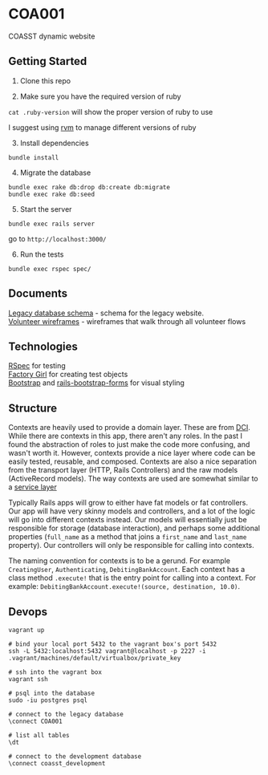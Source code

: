 # COA001
COASST dynamic website

## Getting Started

1. Clone this repo

2. Make sure you have the required version of ruby

`cat .ruby-version` will show the proper version of ruby to use

I suggest using [rvm][6] to manage different versions of ruby

3. Install dependencies

`bundle install`

4. Migrate the database

```
bundle exec rake db:drop db:create db:migrate
bundle exec rake db:seed
```

5. Start the server

```
bundle exec rails server
```

go to `http://localhost:3000/`

6. Run the tests

```
bundle exec rspec spec/
```

## Documents

[Legacy database schema][4] - schema for the legacy website.  
[Volunteer wireframes][5] - wireframes that walk through all volunteer flows

## Technologies

[RSpec][0] for testing  
[Factory Girl][3] for creating test objects  
[Bootstrap][1] and [rails-bootstrap-forms][2] for visual styling  

## Structure

Contexts are heavily used to provide a domain layer.  These are from [DCI][7].  While there are contexts in this app, there aren't any roles.  In the past I found the abstraction of roles to just make the code more confusing, and wasn't worth it.  However, contexts provide a nice layer where code can be easily tested, reusable, and composed.  Contexts are also a nice separation from the transport layer (HTTP, Rails Controllers) and the raw models (ActiveRecord models). The way contexts are used are somewhat similar to a [service layer][8]

Typically Rails apps will grow to either have fat models or fat controllers.  Our app will have very skinny models and controllers, and a lot of the logic will go into different contexts instead.  Our models will essentially just be responsible for storage (database interaction), and perhaps some additional properties (`full_name` as a method that joins a `first_name` and `last_name` property).  Our controllers will only be responsible for calling into contexts.

The naming convention for contexts is to be a gerund.  For example `CreatingUser`, `Authenticating`, `DebitingBankAccount`.  Each context has a class method `.execute!` that is the entry point for calling into a context.  For example: `DebitingBankAccount.execute!(source, destination, 10.0)`.

## Devops

```
vagrant up

# bind your local port 5432 to the vagrant box's port 5432
ssh -L 5432:localhost:5432 vagrant@localhost -p 2227 -i .vagrant/machines/default/virtualbox/private_key

# ssh into the vagrant box
vagrant ssh

# psql into the database
sudo -iu postgres psql

# connect to the legacy database
\connect COA001

# list all tables
\dt

# connect to the development database
\connect coasst_development
```

[0]: https://github.com/rspec/rspec-rails
[1]: http://getbootstrap.com/
[2]: https://github.com/bootstrap-ruby/rails-bootstrap-forms
[3]: https://github.com/thoughtbot/factory_girl

[4]: https://www.lucidchart.com/documents/edit/e8981e93-15e4-4bc4-880d-1a0b307d0ad4/0
[5]: https://www.lucidchart.com/documents/edit/98ab6ed2-909a-4b9b-b524-3cb97d32b2ea/0

[6]: https://rvm.io/
[7]: http://www.wikiwand.com/en/Data,_context_and_interaction
[8]: https://blog.engineyard.com/2014/keeping-your-rails-controllers-dry-with-services
